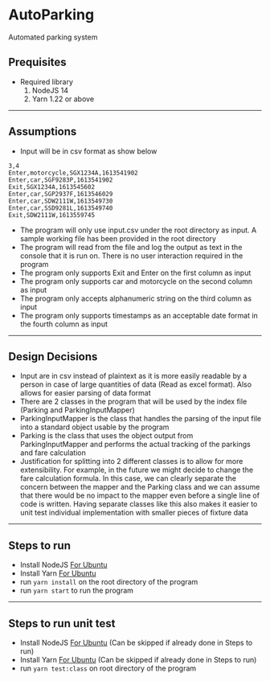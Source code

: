 # AutoParking
Automated parking system

## Prequisites
- Required library
  1) NodeJS 14
  2) Yarn 1.22 or above
---
## Assumptions
- Input will be in csv format as show below 
```
3,4
Enter,motorcycle,SGX1234A,1613541902
Enter,car,SGF9283P,1613541902
Exit,SGX1234A,1613545602
Enter,car,SGP2937F,1613546029
Enter,car,SDW2111W,1613549730
Enter,car,SSD9281L,1613549740
Exit,SDW2111W,1613559745
```
- The program will only use input.csv under the root directory as input. A sample working file has been provided in the root directory
- The program will read from the file and log the output as text in the console that it is run on. There is no user interaction required in the program
- The program only supports Exit and Enter on the first column as input
- The program only supports car and motorcycle on the second column as input
- The program only accepts alphanumeric string on the third column as input
- The program only supports timestamps as an acceptable date format in the fourth column as input
---
## Design Decisions
- Input are in csv instead of plaintext as it is more easily readable by a person in case of large quantities of data (Read as excel format). Also allows for easier parsing of data format
- There are 2 classes in the program that will be used by the index file (Parking and ParkingInputMapper)
- ParkingInputMapper is the class that handles the parsing of the input file into a standard object usable by the program
- Parking is the class that uses the object output from ParkingInputMapper and performs the actual tracking of the parkings and fare calculation
- Justification for splitting into 2 different classes is to allow for more extensibility. For example, in the future we might decide to change the fare calculation formula. In this case, we can clearly separate the concern between the mapper and the Parking class and we can assume that there would be no impact to the mapper even before a single line of code is written. Having separate classes like this also makes it easier to unit test individual implementation with smaller pieces of fixture data
---
## Steps to run
- Install NodeJS [For Ubuntu](https://www.digitalocean.com/community/tutorials/how-to-install-node-js-on-ubuntu-16-04)
- Install Yarn [For Ubuntu](https://www.linuxcloudvps.com/blog/how-to-install-yarn-on-ubuntu-16-04/)
- run `yarn install` on the root directory of the program
- run `yarn start` to run the program
---
## Steps to run unit test
- Install NodeJS [For Ubuntu](https://www.digitalocean.com/community/tutorials/how-to-install-node-js-on-ubuntu-16-04) (Can be skipped if already done in Steps to run)
- Install Yarn [For Ubuntu](https://www.linuxcloudvps.com/blog/how-to-install-yarn-on-ubuntu-16-04/) (Can be skipped if already done in Steps to run)
- run `yarn test:class` on root directory of the program
